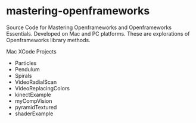 # mastering-openframeworks
Source Code for Mastering Openframeworks and Openframeworks Essentials. Developed on Mac and PC platforms. These are explorations of Openframeworks library methods.

Mac XCode Projects
- Particles
- Pendulum
- Spirals
- VideoRadialScan
- VideoReplacingColors
- kinectExample
- myCompVision
- pyramidTextured
- shaderExample
